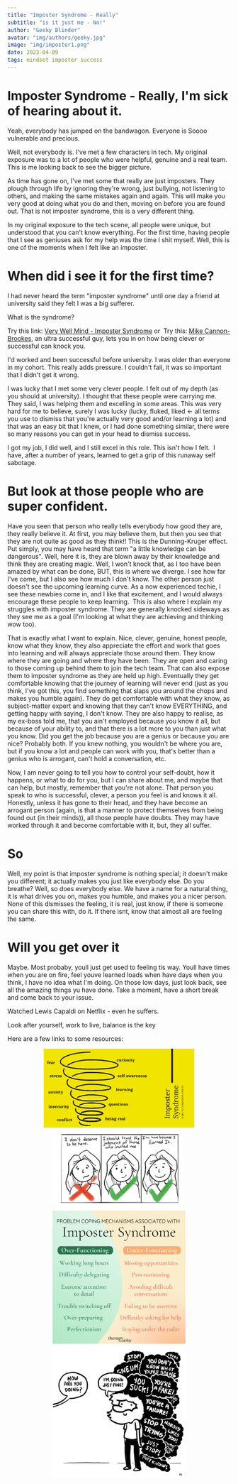 ```yaml
---
title: "Imposter Syndrome - Really"
subtitle: "is it just me - No!"
author: "Geeky Blinder"
avatar: "img/authors/geeky.jpg"
image: "img/imposter1.png"
date: 2023-04-09
tags: mindset imposter success
---
```


# Imposter Syndrome - Really, I'm sick of hearing about it.

Yeah, everybody has jumped on the bandwagon. Everyone is Soooo vulnerable and precious.

Well, not everybody is. I've met a few characters in tech. My original exposure was to a lot of people who were helpful, genuine and a real team. This is me looking back to see the bigger picture.

As time has gone on, I've met some that really are just imposters. They plough through life by ignoring they're wrong, just bullying, not listening to others, and making the same mistakes again and again. This will make you very good at doing what you do and then, moving on before you are found out. That is not imposter syndrome, this is a very different thing.

In my original exposure to the tech scene, all people were unique, but understood that you can't know everything. For the first time, having people that I see as geniuses ask for my help was the time I shit myself. Well, this is one of the moments when I felt like an imposter.

# When did i see it for the first time?
I had never heard the term "imposter syndrome" until one day a friend at university said they felt I was a big sufferer.

What is the syndrome?

Try this link: [Very Well Mind - Imposter Syndrome](https://tinyurl.com/imposter-syndrome-exp) 
or 
Try this: [Mike Cannon-Brookes](https://tinyurl.com/Mike-Cannon-Brookes), an ultra successful guy, lets you in on how being clever or successful can knock you.

I'd worked and been successful before university. I was older than everyone in my cohort. This really adds pressure. I couldn't fail, it was so important that I didn't get it wrong. 

I was lucky that I met some very clever people. I felt out of my depth (as you should at university). I thought that these people were carrying me. They said, I was helping them and excelling in some areas. This was very hard for me to believe, surely I was lucky (lucky, fluked, liked <- all terms you use to dismiss that you're actually very good and/or learning a lot) and that was an easy bit that I knew, or I had done something similar, there were so many reasons you can get in your head to dismiss success.

I got my job, I did well, and I still excel in this role. This isn't how I felt. 
I have, after a number of years, learned to get a grip of this runaway self sabotage.

# But look at those people who are super confident.
Have you seen that person who really tells everybody how good they are, they really believe it. At first, you may believe them, but then you see that they are not quite as good as they think!! This is the Dunning-Kruger effect. Put simply, you may have heard that term "a little knowledge can be dangerous". Well, here it is, they are blown away by their knowledge and think they are creating magic. Well, I won't knock that, as I too have been amazed by what can be done, BUT, this is where we diverge. I see how far I've come, but I also see how much I don't know.
The other person just doesn't see the upcoming learning curve. As a now experienced techie, I see these newbies come in, and I like that excitement, and I would always encourage these people to keep learning. 
This is also where I explain my struggles with imposter syndrome. They are generally knocked sideways as they see me as a goal (I'm looking at what they are achieving and thinking wow too).

That is exactly what I want to explain. Nice, clever, genuine, honest people, know what they know, they also appreciate the effort and work that goes into learning and will always appreciate those around them. They know where they are going and where they have been. They are open and caring to those coming up behind them to join the tech team. That can also expose them to imposter syndrome as they are held up high.
Eventually they get comfortable knowing that the journey of learning will never end (just as you think, I've got this, you find something that slaps you around the chops and makes you humble again). They do get comfortable with what they know, as subject-matter expert and knowing that they can't know EVERYTHING, and getting happy with saying, I don't know. They are also happy to realise, as my ex-boss told me, that you ain't employed because you know it all, but because of your ability to, and that there is a lot more to you than just what you know.
Did you get the job because you are a genius or because you are nice? Probably both. If you knew nothing, you wouldn't be where you are, but if you know a lot and people can work with you, that's better than a genius who is arrogant, can't hold a conversation, etc.

Now, I am never going to tell you how to control your self-doubt, how it happens, or what to do for you, but I can share about me, and maybe that can help, but mostly, remember that you're not alone. That person you speak to who is successful, clever, a person you feel is and knows it all. Honestly, unless it has gone to their head, and they have become an arrogant person (again, is that a manner to protect themselves from being found out (in their minds)), all those people have doubts. They may have worked through it and become comfortable with it, but, they all suffer.

# So
Well, my point is that imposter syndrome is nothing special; it doesn't make you different; it actually makes you just like everybody else. Do you breathe? Well, so does everybody else.
We have a name for a natural thing, it is what drives you on, makes you humble, and makes you a nicer person.
None of this dismisses the feeling, it is real, just know, if there is someone you can share this with, do it. If there isnt, know that almost all are feeling the same. 

# Will you get over it
Maybe. Most probaby, youll just get used to feeling tis way.
Youll have times when you are on fire, feel youve learned loads when have days when you think, I have no idea what I'm doing.
On those low days, just look back, see all the amazing things yu have done. Take a moment, have a short break and come back to your issue.

Watched Lewis Capaldi on Netflix - even he suffers.

Look after yourself, work to live, balance is the key

Here are a few links to some resources:


<center><a href="https://www.techtello.com/imposter-syndrome/">
  <img alt="techtello imposter syndrome" src="img/impsynd2.png" width="340"/>
</a></center>
<center><a href="https://dev.to/cglikpo/tips-to-overcome-imposter-syndrome-40dd">
    <img alt="Imposter syndrome of a dev at dev.to, auther cglikpo" src="img/bcauseiam.png" width="290"/>
</a></center>

<center><a href="https://www.therapywithabby.co.uk/blog/imposter-syndrome-in-a-new-job">
    <img src="img/impsynd.JPG" alt="therapywithabby.co.uk imposter-syndrome-in-a-new-job" width="300"/>
</a></center>
<center><a href="https://www.willowtreeapps.com/craft/imposter-syndrome-in-design-what-it-is-and-how-to-overcome-it">
    <img src="img/selfdoubt.jpeg" alt="willowtreeapps.com imposter-syndrome-in-design-what-it-is-and-how-to-overcome-it" width="300"/>
</a></center> 